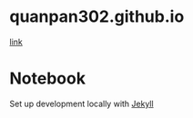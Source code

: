 # quanpan302.github.io

[link](https://quanpan302.github.io)

# Notebook

Set up development locally with 
[Jekyll](https://help.github.com/en/github/working-with-github-pages/testing-your-github-pages-site-locally-with-jekyll)


